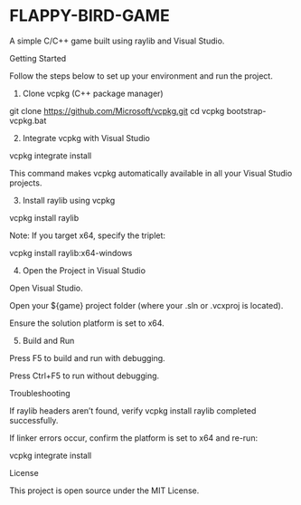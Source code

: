 # FLAPPY-BIRD-GAME
 

A simple C/C++ game built using raylib and Visual Studio.

Getting Started

Follow the steps below to set up your environment and run the project.

1. Clone vcpkg (C++ package manager)

git clone https://github.com/Microsoft/vcpkg.git
cd vcpkg
bootstrap-vcpkg.bat

2. Integrate vcpkg with Visual Studio

vcpkg integrate install

This command makes vcpkg automatically available in all your Visual Studio projects.

3. Install raylib using vcpkg

vcpkg install raylib

Note: If you target x64, specify the triplet:

vcpkg install raylib:x64-windows

4. Open the Project in Visual Studio

Open Visual Studio.

Open your ${game} project folder (where your .sln or .vcxproj is located).

Ensure the solution platform is set to x64.

5. Build and Run

Press F5 to build and run with debugging.

Press Ctrl+F5 to run without debugging.

Troubleshooting

If raylib headers aren’t found, verify vcpkg install raylib completed successfully.

If linker errors occur, confirm the platform is set to x64 and re-run:

vcpkg integrate install

License

This project is open source under the MIT License.